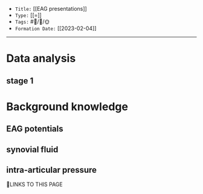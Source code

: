 
-   `Title:` [[EAG presentations]]
-   `Type:` [[=]]
-   `Tags:` #🧠️/📝️/🌞️ 
-   `Formation Date:` [[2023-02-04]]
---



# Data analysis

## stage 1

# Background knowledge 

## EAG potentials

## synovial fluid

## intra-articular pressure





🔗LINKS TO THIS PAGE